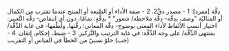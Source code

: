 دِقَّة [مفرد]:
1 - مصدر دقَّ2.
2 - صفة الأداء أو الصَّنعة أو المنتج عندما تقترب من الكمال أو المثاليّة "وصف بدِقّة- دِقّة ملاحظة/ شعور" ° بدِقَّةٍ: تمامًا، دون أي انتقاص- دِقَّة التَّعبير: اختيار أنسب الألفاظ لأداء المعنى بوضوح- دِقَّة المعاني: رقَّتها، ولُطْفها- في غاية الدِّقَّة/ بمنتهى الدِّقَّة/ على وجه الدِّقَّة: في غاية الترتيب والتَّركيز.
3 - ضبط، إحكام، إتقان.
4 - (جب) خلوّ نسبيّ من الخطأ في القياس أو التقريب